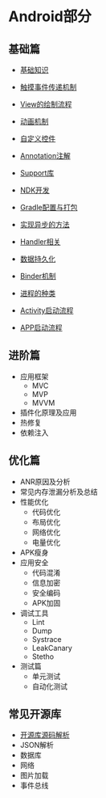 # Android部分

## 基础篇
- [基础知识](./Android.md)

- [触摸事件传递机制](./AndroidEvent.md)

- [View的绘制流程](./AndroidView.md)

- [动画机制](./anim/README.md)

- [自定义控件](./custom/README.md)

- [Annotation注解](./Annotation.md)

- [Support库](http://www.open-open.com/lib/view/open1427852683115.html)

- [NDK开发](http://blog.csdn.net/rznice/article/details/42295215)

- [Gradle配置与打包](https://www.evernote.com/shard/s331/sh/80dcb985-503f-4fc3-be85-449c096d6b8e/e545a61f1b1536ae)

- [实现异步的方法](./Async.md)

- [Handler相关](http://blog.csdn.net/stonecao/article/details/6417364)

- [数据持久化](http://blog.csdn.net/sylcc_/article/details/7453829)

- [Binder机制](https://www.evernote.com/shard/s29/sh/e905b325-820f-4edb-ac68-dcbdfc642f89/e9793a805af3016f)

- [进程的种类](http://blog.csdn.net/codinglab/article/details/44877513)

- [Activity启动流程](http://www.jianshu.com/p/5297e307a688)

- [APP启动流程](http://blog.csdn.net/qq_31530015/article/details/51745903)


## 进阶篇
- 应用框架
  - MVC
  - MVP
  - MVVM
- 插件化原理及应用
- 热修复
- 依赖注入

## 优化篇
- ANR原因及分析
- 常见内存泄漏分析及总结
- 性能优化
  - 代码优化
  - 布局优化
  - 网络优化
  - 电量优化
- APK瘦身
- 应用安全
  - 代码混淆
  - 信息加密
  - 安全编码
  - APK加固
- 调试工具
  - Lint
  - Dump
  - Systrace
  - LeakCanary
  - Stetho
- 测试篇
  - 单元测试
  - 自动化测试

## 常见开源库
- [开源库源码解析](./thirdparty/)
- JSON解析
- 数据库
- 网络
- 图片加载
- 事件总线
